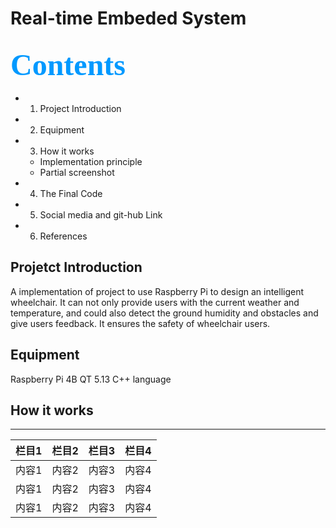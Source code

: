 # Real-time Embeded System
## <font color=#0099ff size=7 face="黑体"> Contents </font> 
- 1. Project Introduction
- 2. Equipment 
- 3. How it works
  -  Implementation principle
  -  Partial screenshot
- 4. The Final Code
- 5. Social media and git-hub Link
- 6. References

## Projetct Introduction
A implementation of project to use Raspberry Pi to design an intelligent wheelchair. It can not only provide users with the current weather and temperature, and could also detect the ground humidity and obstacles and give users feedback. It ensures the safety of wheelchair users.


## Equipment
Raspberry Pi 4B
QT 5.13
C++ language

## How it works
*****
| 栏目1 | 栏目2 | 栏目3 | 栏目4 |
| ----- | ----- | -----| -----|
| 内容1 | 内容2 | 内容3 | 内容4 |
| 内容1 | 内容2 | 内容3 | 内容4 |
| 内容1 | 内容2 | 内容3 | 内容4 |




